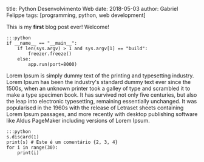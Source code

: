 title: Python Desenvolvimento Web
date: 2018-05-03
author: Gabriel Felippe
tags: [programming, python, web development]

This is my **first** blog post ever! Welcome!
	
	:::python
	if __name__ == "__main__":
	    if len(sys.argv) > 1 and sys.argv[1] == "build":
	        freezer.freeze()
	    else:
	        app.run(port=8000)

Lorem Ipsum is simply dummy text of the printing and typesetting industry. Lorem Ipsum has been the industry's standard dummy text ever since the 1500s, when an unknown printer took a galley of type and scrambled it to make a type specimen book. It has survived not only five centuries, but also the leap into electronic typesetting, remaining essentially unchanged. It was popularised in the 1960s with the release of Letraset sheets containing Lorem Ipsum passages, and more recently with desktop publishing software like Aldus PageMaker including versions of Lorem Ipsum.

	:::python
	s.discard(1)
	print(s) # Este é um comentário {2, 3, 4}
	for i in range(30):
		print(i)